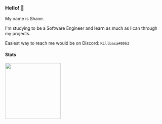 ### Hello! 👋

My name is Shane.

I'm studying to be a Software Engineer and learn as much as I can through my projects.

Easiest way to reach me would be on Discord: `Killbasa#0063`

#### Stats
<div>
  <a href="https://github.com/killbasa">
  <img height="180em" src="https://github-readme-stats-git-masterrstaa-rickstaa.vercel.app/api?username=killbasa&layout=compact&title_color=4F8CC9&text_color=9f9f9f&bg_color=151515&hide_border=true&icon_color=4F8CC9&count_private=true&show_icons=true&include_all_commits=true&theme=dark"/>
  </a>
</div>

